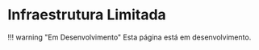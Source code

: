 # Infraestrutura Limitada

!!! warning "Em Desenvolvimento"
    Esta página está em desenvolvimento.
